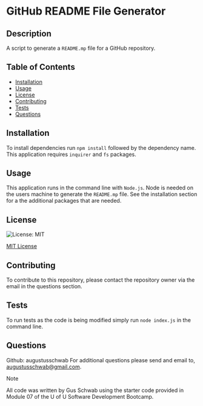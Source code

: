 # GitHub README File Generator
  
## Description
  A script to generate a `README.mp` file for a GitHub repository.
  
## Table of Contents
  - [Installation](#installation)
  - [Usage](#usage)
  - [License](#license)
  - [Contributing](#contributing)
  - [Tests](#tests)
  - [Questions](#questions)
  
## Installation
  To install dependencies run `npm install` followed by the dependency name. This application requires `inquirer` and `fs` packages.
  
## Usage
  This application runs in the command line with `Node.js`. Node is needed on the users machine to generate the `README.mp` file. See the installation section for a the additional packages that are needed.
  
## License
  ![License: MIT](https://img.shields.io/badge/License-MIT-yellow.svg)

[MIT License](https://opensource.org/licenses/MIT)
  
## Contributing
  To contribute to this repository, please contact the repository owner via the email in the questions section.
  
## Tests
  To run tests as the code is being modified simply run `node index.js` in the command line.
  
## Questions
  Github: augustusschwab
  For additional questions please send and email to, augustusschwab@gmail.com.
  

  
> [!NOTE]
  >All code was written by Gus Schwab using the starter code provided in Module 07 of the U of U Software Development Bootcamp.

